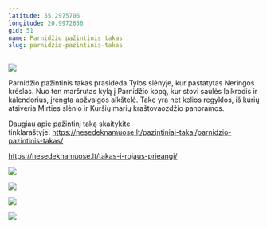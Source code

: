 ```yaml
---
latitude: 55.2975706
longitude: 20.9972656
gid: 51
name: Parnidžio pažintinis takas
slug: parnidzio-pazintinis-takas
---
```

![](https://doc-0o-ag-mymaps.googleusercontent.com/untrusted/hostedimage/ihucu48q9m5s1hftel5u85tfdc/1u746loft512uqaa93b970pkto/1641717000000/-WPmm_dsOCr8C_2Ftfdhs7CzXYdOD0wc/*/6AIsG_vZdquR-oHgHnxB12ZHCUJwa_c0dbmPiKMLdU5zYCfveCicRlVk4BfpQm6dYLvJ6U_UXGkxiK_Tw7hma6jnKuMkeuYsjeRx4CYWblqVPZ2vgZ7o9ijhlY1WfgSqsBsv13mW0D7FSe2TKr5eqK7D3ZRYf68zssVeKhpl_2RbdGgl73k_tzMxLIVZqZtIGkA?session=0&fife)  
  
Parnidžio pažintinis takas prasideda Tylos slėnyje, kur pastatytas Neringos krėslas. Nuo ten maršrutas kylą į Parnidžio kopą, kur stovi saulės laikrodis ir kalendorius, įrengta apžvalgos aikštelė. Take yra net kelios regyklos, iš kurių atsiveria Mirties slėnio ir Kuršių marių kraštovaozdžio panoramos.  
  
Daugiau apie pažintinį taką skaitykite tinklaraštyje: https://nesedeknamuose.lt/pazintiniai-takai/parnidzio-pazintinis-takas/  
  
https://nesedeknamuose.lt/takas-i-rojaus-prieangi/  
  
![](https://doc-0o-ag-mymaps.googleusercontent.com/untrusted/hostedimage/ihucu48q9m5s1hftel5u85tfdc/ofca9v5t847gdraljndmk2gvms/1641717000000/-WPmm_dsOCr8C_2Ftfdhs7CzXYdOD0wc/*/6AIsG_vbepZgzS0kmbOkb15aDYxolcTKvqi14zkGS1pZcYv0_ei6Vlhz5jcXdAajd124k6o2d1d60UWawZRSfTsmyetEbGC-dE8kS19xVSEcptTql7Ge5ZjsLHa1leXEZ2yFHuNnXlYAFPkQ5F3YxApLLV6DBSk_Bw4UdhMqKmZ1ErYaU-R5lLJ3ysJ_nnMZveQ?session=0&fife)  
  
![](https://doc-0g-ag-mymaps.googleusercontent.com/untrusted/hostedimage/ihucu48q9m5s1hftel5u85tfdc/4k4unfm6n2ajkh8bamn68cn2b4/1641717000000/-WPmm_dsOCr8C_2Ftfdhs7CzXYdOD0wc/*/6AIsG_vaA6kLXg7_jEXNUFywEzwcZj8cEWcsBvO-EUmwH2jvT17ad80EQpVY10BAZN62E3ToHG9sqS96X8yTgwieyfxsblRGwbNf3qSsCS6reMsO5fCKrBSI8VfJdSjvcZx_EZCXp_sG5lY9kovCMQx5450K1RjrPr7OdOzDBM3QQsOO8SdTsfPh6pgYwbntyaA?session=0&fife)  
  
![](https://doc-0g-ag-mymaps.googleusercontent.com/untrusted/hostedimage/ihucu48q9m5s1hftel5u85tfdc/t995mdtjo4b515quq4cmhae78g/1641717000000/-WPmm_dsOCr8C_2Ftfdhs7CzXYdOD0wc/*/6AIsG_vaeD7LD31AiaddDXlQ-KC4Zg6cKUwUPlaL2c6c6OjnMxlIaCzLw3IYJONAbv0nZcBMEYQT691dPqEB__z9BDdV1qAHGal7vRbb7grXCiZOkv_bOw237Te71tmbj6fskyeH8B5USSL01z2XkPr9UD5K1b2vWRvaeBvmbUKvq91IlUzyRpxoGy-2S3CG6?session=0&fife)  
  
![](https://doc-00-ag-mymaps.googleusercontent.com/untrusted/hostedimage/ihucu48q9m5s1hftel5u85tfdc/6uk04nebnr0udmot7r2ori9m4o/1641717000000/-WPmm_dsOCr8C_2Ftfdhs7CzXYdOD0wc/*/6AIsG_vaxpbYFkxoYZf1eSv3Fi72CTHQtQeP6x38v3XXqiejn_4IQQd7euOctG3sADerZvuHiCINPO3QnugLiSQUC9kTro1fEVbira5kXQWQvx9NolBaQrRyIRLMj3X4yEZ6Fz2fKTkgeyDiaLxHTSZGxk-U6i4YGaRD-igand9rHd1jKxUKjwnnGzqhC_NOGxA?session=0&fife)
